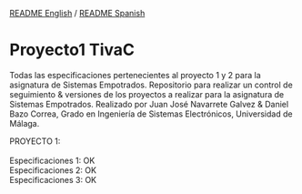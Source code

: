 [README English](https://github.com/danibcor/Proyecto1_TivaC/blob/main/README.md) / [README Spanish](https://github.com/danibcor/Proyecto1_TivaC/blob/main/README_SP.md)
# Proyecto1 TivaC
Todas las especificaciones pertenecientes al proyecto 1 y 2 para la asignatura de Sistemas Empotrados.
Repositorio para realizar un control de seguimiento & versiones de los proyectos a realizar para la asignatura de Sistemas Empotrados.
Realizado por Juan José Navarrete Galvez & Daniel Bazo Correa, Grado en Ingeniería de Sistemas Electrónicos, Universidad de Málaga.

PROYECTO 1: </br></br>
Especificaciones 1: OK </br>
Especificaciones 2: OK </br>
Especificaciones 3: OK </br>
